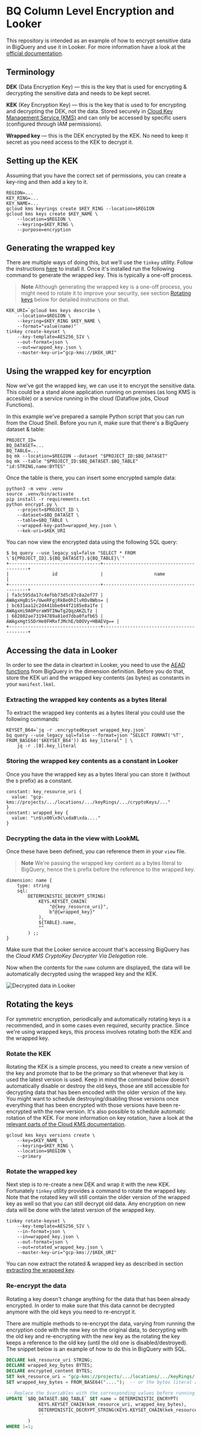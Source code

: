 # BQ Column Level Encryption and Looker

This repository is intended as an example of how to encrypt sensitive data in BigQuery and use it in Looker. For more information have a look at the [official documentation](https://cloud.google.com/bigquery/docs/column-key-encrypt).

## Terminology

**DEK** (Data Encryption Key) — this is the key that is used for encrypting & decrypting the sensitive data and needs to be kept secret.

**KEK** (Key Encryption Key) — this is the key that is used to for encrypting and decrypting the DEK, not the data. Stored securely in [Cloud Key Management Service (KMS)](https://cloud.google.com/kms/docs/key-management-service) and can only be accessed by specific users (configured through IAM permissions).

**Wrapped key** — this is the DEK encrypted by the KEK. No need to keep it secret as you need access to the KEK to decrypt it.

## Setting up the KEK

Assuming that you have the correct set of permissions, you can create a key-ring and then add a key to it.

```shell
REGION=...
KEY_RING=...
KEY_NAME=...
gcloud kms keyrings create $KEY_RING --location=$REGION
gcloud kms keys create $KEY_NAME \
    --location=$REGION \
    --keyring=$KEY_RING \
    --purpose=encryption
```

## Generating the wrapped key

There are multiple ways of doing this, but we'll use the `tinkey` utility. Follow the instructions [here](https://developers.google.com/tink/install-tinkey) to install it. Once it's installed run the following command to generate the wrapped key. This is typically a one-off process.

> **Note**  Although generating the wrapped key is a one-off process, you might need to rotate it to improve your security, see section [Rotating keys](#rotating-the-keys) below for detailed instructions on that.

```shell
KEK_URI=`gcloud kms keys describe \
    --location=$REGION \
    --keyring=$KEY_RING $KEY_NAME \
    --format="value(name)"`
tinkey create-keyset \
    --key-template=AES256_SIV \
    --out-format=json \
    --out=wrapped_key.json \
    --master-key-uri="gcp-kms://$KEK_URI"
```

## Using the wrapped key for encyrption

Now we've got the wrapped key, we can use it to encrypt the sensitive data. This could be a stand alone application running on premises (as long KMS is accesible) or a service running in the cloud (Dataflow jobs, Cloud Functions). 

In this example we've prepared a sample Python script that you can run from the Cloud Shell. Before you run it, make sure that there's a BigQuery dataset & table:

```shell
PROJECT_ID=
BQ_DATASET=...
BQ_TABLE=...
bq mk --location=$REGION --dataset "$PROJECT_ID:$BQ_DATASET"
bq mk --table "$PROJECT_ID:$BQ_DATASET.$BQ_TABLE" "id:STRING,name:BYTES"
```

Once the table is there, you can insert some encrypted sample data:

```shell
python3 -m venv .venv
source .venv/bin/activate
pip install -r requirements.txt
python encrypt.py \
    --project=$PROJECT_ID \
    --dataset=$BQ_DATASET \
    --table=$BQ_TABLE \
    --wrapped-key-path=wrapped_key.json \
    --kek-uri=$KEK_URI
```

You can now view the encrypted data using the following SQL query:

```shell
$ bq query --use_legacy_sql=false "SELECT * FROM \`${PROJECT_ID}.${BQ_DATASET}.${BQ_TABLE}\`"
+----------------------------------+------------------------------------------+
|                id                |                   name                   |
+----------------------------------+------------------------------------------+
| fa3c595da17c4efbb73d5c87c8a2ef77 |     AWAgxHgBiS+/UweRFgjRkBeOhIlvROv8Wbs= |
| bc631aa12c2d441bbe044f2185e8a1fe |         AWAgxHi9A0PoraW9TINwTg2QqzAKZLTz |
| 682802ae73194789a81ed7dba0fafb65 | AWAgxHgtS5DrHe0FHRxfJMchE/b0OVy+HBAEVg== |
+----------------------------------+------------------------------------------+
```

## Accessing the data in Looker

In order to see the data in cleartext in Looker, you need to use the [AEAD functions](https://cloud.google.com/bigquery/docs/reference/standard-sql/aead_encryption_functions) from BigQuery in the dimension definition. Before you do that, store the KEK uri and the wrapped key contents (as bytes) as constants in your `manifest.lkml`.

### Extracting the wrapped key contents as a bytes literal

To extract the wrapped key contents as a bytes literal you could use the following commands:

```shell
KEYSET_B64=`jq -r .encryptedKeyset wrapped_key.json`
bq query --use_legacy_sql=false --format=json "SELECT FORMAT('%T', FROM_BASE64('$KEYSET_B64')) AS key_literal" | \
    jq -r .[0].key_literal
```

### Storing the wrapped key contents as a constant in Looker

Once you have the wrapped key as a bytes literal you can store it (without the `b` prefix) as a constant.

```lookml
constant: key_resource_uri {
  value: "gcp-kms://projects/.../locations/.../keyRings/.../cryptoKeys/..."
}
constant: wrapped_key {
  value: "\n$\x00\x9c\xdaB\xda...."
}
```

### Decrypting the data in the view with LookML

Once these have been defined, you can reference them in your `view` file.

> **Note**  We're passing the wrapped key content as a bytes literal to BigQuery, hence the `b` prefix before the reference to the wrapped key.

```lookml
dimension: name {
    type: string
    sql: 
        DETERMINISTIC_DECRYPT_STRING(
            KEYS.KEYSET_CHAIN(
                "@{key_resource_uri}", 
                b"@{wrapped_key}"
            ),
            ${TABLE}.name,
            ""
        ) ;;
}
```

Make sure that the Looker service account that's accessing BigQuery has the _Cloud KMS CryptoKey Decrypter Via Delegation_ role.

Now when the contents for the `name` column are displayed, the data will be automatically decrypted using the wrapped key and the KEK.

![Decrypted data in Looker](looker-decrypted-data.png)

## Rotating the keys

For symmetric encryption, periodically and automatically rotating keys is a recommended, and in some cases even required, security practice. Since we're using wrapped keys, this process involves rotating both the KEK and the wrapped key.

### Rotate the KEK

Rotating the KEK is a simple process, you need to create a new version of the key and promote that to be the primary so that whenever that key is used the latest version is used. Keep in mind the command below doesn't automatically disable or destroy the old keys, those are still accessible for decrypting data that has been encoded with the older version of the key. You might want to schedule destroying/disabling those versions once everything that has been encrypted with those versions have been re-encrypted with the new version. It's also possible to schedule automatic rotation of the KEK. For more information on key rotation, have a look at the [relevant parts of the Cloud KMS documentation](https://cloud.google.com/kms/docs/rotate-key).

```shell
gcloud kms keys versions create \
    --key=$KEY_NAME \
    --keyring=$KEY_RING \
    --location=$REGION \
    --primary
```

### Rotate the wrapped key

Next step is to re-create a new DEK and wrap it with the new KEK. Fortunately `tinkey` utility provides a command to rotate the wrapped key. Note that the rotated key will still contain the older version of the wrapped key as well so that you can still decrypt old data. Any encryption on new data will be done with the latest version of the wrapped key.

```shell
tinkey rotate-keyset \
    --key-template=AES256_SIV \
    --in-format=json \
    --in=wrapped_key.json \
    --out-format=json \
    --out=rotated_wrapped_key.json \
    --master-key-uri="gcp-kms://$KEK_URI"
```

You can now extract the rotated & wrapped key as described in section [extracting the wrapped key](#extracting-the-wrapped-key-contents-as-a-byte-literal).

### Re-encrypt the data

Rotating a key doesn't change anything for the data that has been already encrypted. In order to make sure that this data cannot be decrypted anymore with the old keys you need to re-encrypt it.

There are multiple methods to re-encrypt the data, varying from running the encryption code with the new key on the original data, to decrypting with the old key and re-encrypting with the new key as the rotating the key keeps a reference to the old key (until the old one is disabled/destroyed). The snippet below is an example of how to do this in BigQuery with SQL.

```sql
DECLARE kek_resource_uri STRING;
DECLARE wrapped_key_bytes BYTES;
DECLARE encrypted_content BYTES;
SET kek_resource_uri = "gcp-kms://projects/.../locations/.../keyRings/.../cryptoKeys/...";
SET wrapped_key_bytes = FROM_BASE64("....");  -- or the bytes literal as used in Looker

-- Replace the $variables with the corresponding values before running
UPDATE `$BQ_DATASET.$BQ_TABLE` SET name = DETERMINISTIC_ENCRYPT(
            KEYS.KEYSET_CHAIN(kek_resource_uri, wrapped_key_bytes), 
            DETERMINISTIC_DECRYPT_STRING(KEYS.KEYSET_CHAIN(kek_resource_uri, wrapped_key_bytes), name, ''), 
            ''
        )
WHERE 1=1;
```